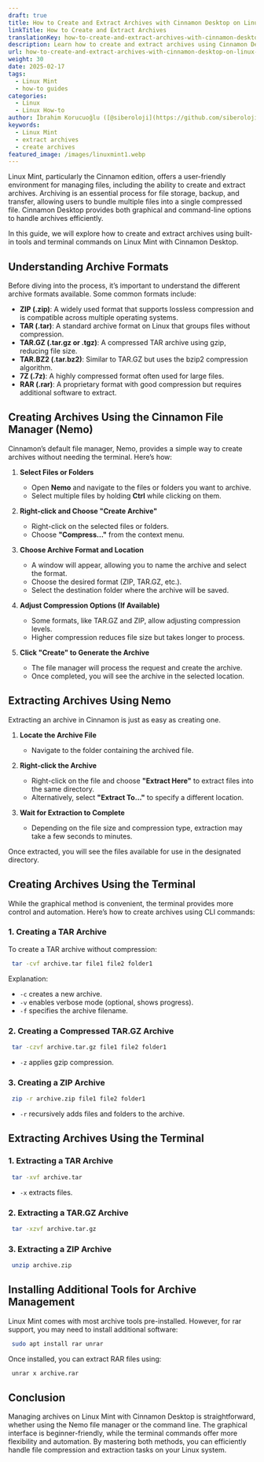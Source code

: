 ```yaml
---
draft: true
title: How to Create and Extract Archives with Cinnamon Desktop on Linux Mint
linkTitle: How to Create and Extract Archives
translationKey: how-to-create-and-extract-archives-with-cinnamon-desktop-on-linux-mint
description: Learn how to create and extract archives using Cinnamon Desktop on Linux Mint for efficient file management.
url: how-to-create-and-extract-archives-with-cinnamon-desktop-on-linux-mint
weight: 30
date: 2025-02-17
tags:
  - Linux Mint
  - how-to guides
categories:
  - Linux
  - Linux How-to
author: İbrahim Korucuoğlu ([@siberoloji](https://github.com/siberoloji))
keywords:
  - Linux Mint
  - extract archives
  - create archives
featured_image: /images/linuxmint1.webp
---
```

Linux Mint, particularly the Cinnamon edition, offers a user-friendly environment for managing files, including the ability to create and extract archives. Archiving is an essential process for file storage, backup, and transfer, allowing users to bundle multiple files into a single compressed file. Cinnamon Desktop provides both graphical and command-line options to handle archives efficiently.

In this guide, we will explore how to create and extract archives using built-in tools and terminal commands on Linux Mint with Cinnamon Desktop.

## Understanding Archive Formats

Before diving into the process, it’s important to understand the different archive formats available. Some common formats include:

- **ZIP (.zip)**: A widely used format that supports lossless compression and is compatible across multiple operating systems.
- **TAR (.tar)**: A standard archive format on Linux that groups files without compression.
- **TAR.GZ (.tar.gz or .tgz)**: A compressed TAR archive using gzip, reducing file size.
- **TAR.BZ2 (.tar.bz2)**: Similar to TAR.GZ but uses the bzip2 compression algorithm.
- **7Z (.7z)**: A highly compressed format often used for large files.
- **RAR (.rar)**: A proprietary format with good compression but requires additional software to extract.

## Creating Archives Using the Cinnamon File Manager (Nemo)

Cinnamon’s default file manager, Nemo, provides a simple way to create archives without needing the terminal. Here’s how:

1. **Select Files or Folders**
   - Open **Nemo** and navigate to the files or folders you want to archive.
   - Select multiple files by holding **Ctrl** while clicking on them.

2. **Right-click and Choose "Create Archive"**
   - Right-click on the selected files or folders.
   - Choose **"Compress…"** from the context menu.

3. **Choose Archive Format and Location**
   - A window will appear, allowing you to name the archive and select the format.
   - Choose the desired format (ZIP, TAR.GZ, etc.).
   - Select the destination folder where the archive will be saved.

4. **Adjust Compression Options (If Available)**
   - Some formats, like TAR.GZ and ZIP, allow adjusting compression levels.
   - Higher compression reduces file size but takes longer to process.

5. **Click "Create" to Generate the Archive**
   - The file manager will process the request and create the archive.
   - Once completed, you will see the archive in the selected location.

## Extracting Archives Using Nemo

Extracting an archive in Cinnamon is just as easy as creating one.

1. **Locate the Archive File**
   - Navigate to the folder containing the archived file.

2. **Right-click the Archive**
   - Right-click on the file and choose **"Extract Here"** to extract files into the same directory.
   - Alternatively, select **"Extract To…"** to specify a different location.

3. **Wait for Extraction to Complete**
   - Depending on the file size and compression type, extraction may take a few seconds to minutes.

Once extracted, you will see the files available for use in the designated directory.

## Creating Archives Using the Terminal

While the graphical method is convenient, the terminal provides more control and automation. Here’s how to create archives using CLI commands:

### 1. Creating a TAR Archive

To create a TAR archive without compression:

```bash
 tar -cvf archive.tar file1 file2 folder1
```

Explanation:

- `-c` creates a new archive.
- `-v` enables verbose mode (optional, shows progress).
- `-f` specifies the archive filename.

### 2. Creating a Compressed TAR.GZ Archive

```bash
 tar -czvf archive.tar.gz file1 file2 folder1
```

- `-z` applies gzip compression.

### 3. Creating a ZIP Archive

```bash
 zip -r archive.zip file1 file2 folder1
```

- `-r` recursively adds files and folders to the archive.

## Extracting Archives Using the Terminal

### 1. Extracting a TAR Archive

```bash
 tar -xvf archive.tar
```

- `-x` extracts files.

### 2. Extracting a TAR.GZ Archive

```bash
 tar -xzvf archive.tar.gz
```

### 3. Extracting a ZIP Archive

```bash
 unzip archive.zip
```

## Installing Additional Tools for Archive Management

Linux Mint comes with most archive tools pre-installed. However, for rar support, you may need to install additional software:

```bash
 sudo apt install rar unrar
```

Once installed, you can extract RAR files using:

```bash
 unrar x archive.rar
```

## Conclusion

Managing archives on Linux Mint with Cinnamon Desktop is straightforward, whether using the Nemo file manager or the command line. The graphical interface is beginner-friendly, while the terminal commands offer more flexibility and automation. By mastering both methods, you can efficiently handle file compression and extraction tasks on your Linux system.
